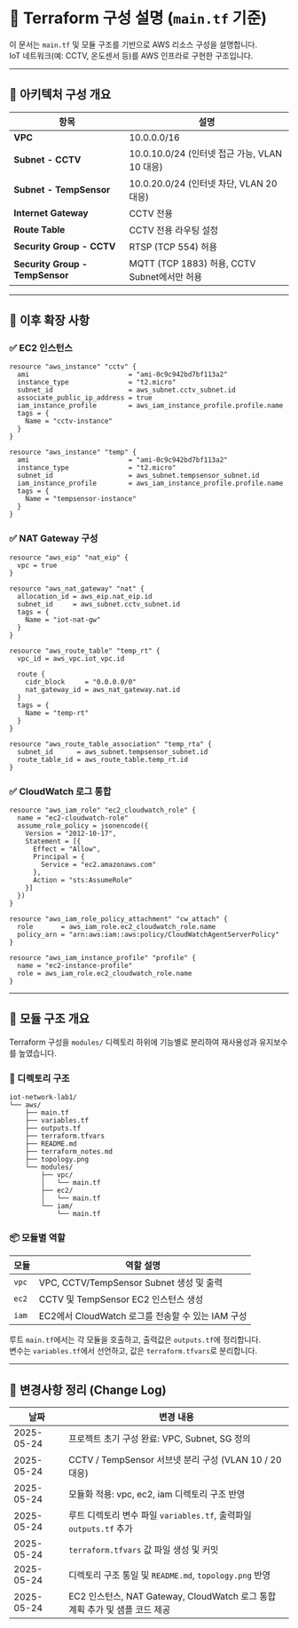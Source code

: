 # 📘 Terraform 구성 설명 (`main.tf` 기준)

이 문서는 `main.tf` 및 모듈 구조를 기반으로 AWS 리소스 구성을 설명합니다.  
IoT 네트워크(예: CCTV, 온도센서 등)를 AWS 인프라로 구현한 구조입니다.

---

## 📐 아키텍처 구성 개요

| 항목                   | 설명                                                           |
|------------------------|----------------------------------------------------------------|
| **VPC**                | 10.0.0.0/16                                                    |
| **Subnet - CCTV**      | 10.0.10.0/24 (인터넷 접근 가능, VLAN 10 대응)                 |
| **Subnet - TempSensor**| 10.0.20.0/24 (인터넷 차단, VLAN 20 대응)                      |
| **Internet Gateway**   | CCTV 전용                                                     |
| **Route Table**        | CCTV 전용 라우팅 설정                                         |
| **Security Group - CCTV**| RTSP (TCP 554) 허용                                          |
| **Security Group - TempSensor** | MQTT (TCP 1883) 허용, CCTV Subnet에서만 허용       |

---

## 🔄 이후 확장 사항

### ✅ EC2 인스턴스
```hcl
resource "aws_instance" "cctv" {
  ami                         = "ami-0c9c942bd7bf113a2"
  instance_type               = "t2.micro"
  subnet_id                   = aws_subnet.cctv_subnet.id
  associate_public_ip_address = true
  iam_instance_profile        = aws_iam_instance_profile.profile.name
  tags = {
    Name = "cctv-instance"
  }
}

resource "aws_instance" "temp" {
  ami                         = "ami-0c9c942bd7bf113a2"
  instance_type               = "t2.micro"
  subnet_id                   = aws_subnet.tempsensor_subnet.id
  iam_instance_profile        = aws_iam_instance_profile.profile.name
  tags = {
    Name = "tempsensor-instance"
  }
}
```

### ✅ NAT Gateway 구성
```hcl
resource "aws_eip" "nat_eip" {
  vpc = true
}

resource "aws_nat_gateway" "nat" {
  allocation_id = aws_eip.nat_eip.id
  subnet_id     = aws_subnet.cctv_subnet.id
  tags = {
    Name = "iot-nat-gw"
  }
}

resource "aws_route_table" "temp_rt" {
  vpc_id = aws_vpc.iot_vpc.id

  route {
    cidr_block     = "0.0.0.0/0"
    nat_gateway_id = aws_nat_gateway.nat.id
  }
  tags = {
    Name = "temp-rt"
  }
}

resource "aws_route_table_association" "temp_rta" {
  subnet_id      = aws_subnet.tempsensor_subnet.id
  route_table_id = aws_route_table.temp_rt.id
}
```

### ✅ CloudWatch 로그 통합
```hcl
resource "aws_iam_role" "ec2_cloudwatch_role" {
  name = "ec2-cloudwatch-role"
  assume_role_policy = jsonencode({
    Version = "2012-10-17",
    Statement = [{
      Effect = "Allow",
      Principal = {
        Service = "ec2.amazonaws.com"
      },
      Action = "sts:AssumeRole"
    }]
  })
}

resource "aws_iam_role_policy_attachment" "cw_attach" {
  role       = aws_iam_role.ec2_cloudwatch_role.name
  policy_arn = "arn:aws:iam::aws:policy/CloudWatchAgentServerPolicy"
}

resource "aws_iam_instance_profile" "profile" {
  name = "ec2-instance-profile"
  role = aws_iam_role.ec2_cloudwatch_role.name
}
```

---

## 🧱 모듈 구조 개요

Terraform 구성을 `modules/` 디렉토리 하위에 기능별로 분리하여 재사용성과 유지보수를 높였습니다.

### 📁 디렉토리 구조
```
iot-network-lab1/
└── aws/
    ├── main.tf
    ├── variables.tf
    ├── outputs.tf
    ├── terraform.tfvars
    ├── README.md
    ├── terraform_notes.md
    ├── topology.png
    └── modules/
        ├── vpc/
        │   └── main.tf
        ├── ec2/
        │   └── main.tf
        └── iam/
            └── main.tf
```

### 📦 모듈별 역할

| 모듈        | 역할 설명                                       |
|-------------|--------------------------------------------------|
| `vpc`       | VPC, CCTV/TempSensor Subnet 생성 및 출력        |
| `ec2`       | CCTV 및 TempSensor EC2 인스턴스 생성            |
| `iam`       | EC2에서 CloudWatch 로그를 전송할 수 있는 IAM 구성 |

루트 `main.tf`에서는 각 모듈을 호출하고, 출력값은 `outputs.tf`에 정리합니다.  
변수는 `variables.tf`에서 선언하고, 값은 `terraform.tfvars`로 분리합니다.

---

## 📌 변경사항 정리 (Change Log)

| 날짜       | 변경 내용                                                         |
|------------|------------------------------------------------------------------|
| 2025-05-24 | 프로젝트 초기 구성 완료: VPC, Subnet, SG 정의                    |
| 2025-05-24 | CCTV / TempSensor 서브넷 분리 구성 (VLAN 10 / 20 대응)          |
| 2025-05-24 | 모듈화 적용: vpc, ec2, iam 디렉토리 구조 반영                    |
| 2025-05-24 | 루트 디렉토리 변수 파일 `variables.tf`, 출력파일 `outputs.tf` 추가 |
| 2025-05-24 | `terraform.tfvars` 값 파일 생성 및 커밋                          |
| 2025-05-24 | 디렉토리 구조 통일 및 `README.md`, `topology.png` 반영           |
| 2025-05-24 | EC2 인스턴스, NAT Gateway, CloudWatch 로그 통합 계획 추가 및 샘플 코드 제공 |
